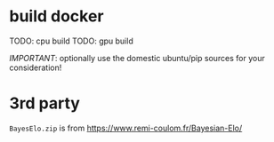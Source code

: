 # build docker
TODO: cpu build
TODO: gpu build


*IMPORTANT*:
optionally use the domestic ubuntu/pip sources for your consideration!

# 3rd party
`BayesElo.zip` is from https://www.remi-coulom.fr/Bayesian-Elo/